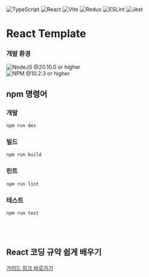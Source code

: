 ![TypeScript](https://img.shields.io/badge/typescript-%23007ACC.svg?style=for-the-badge&logo=typescript&logoColor=white)
![React](https://img.shields.io/badge/react-%2320232a.svg?style=for-the-badge&logo=react&logoColor=%2361DAFB)
![Vite](https://img.shields.io/badge/vite-%23646CFF.svg?style=for-the-badge&logo=vite&logoColor=white)
![Redux](https://img.shields.io/badge/redux-%23593d88.svg?style=for-the-badge&logo=redux&logoColor=white)
![ESLint](https://img.shields.io/badge/ESLint-4B3263?style=for-the-badge&logo=eslint&logoColor=white)
![Jest](https://img.shields.io/badge/-jest-%23C21325?style=for-the-badge&logo=jest&logoColor=white)


# React Template

### 개발 환경
![NodeJS](https://img.shields.io/badge/node.js-6DA55F?style=for-the-badge&logo=node.js&logoColor=white)
@20.10.0 or higher
</br>
![NPM](https://img.shields.io/badge/NPM-%23CB3837.svg?style=for-the-badge&logo=npm&logoColor=white)
@10.2.3 or higher

## npm 명령어
### 개발
```npm run dev```
### 빌드
```npm run build```
### 린트
```npm run lint```
### 테스트
```npm run test```
<br/><br/><br/><br/>

## React 코딩 규약 쉽게 배우기

[가이드 링크 바로가기](./docs/guide.md)